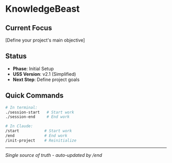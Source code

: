 # KnowledgeBeast

## Current Focus
[Define your project's main objective]

## Status
- **Phase**: Initial Setup
- **USS Version**: v2.1 (Simplified)
- **Next Step**: Define project goals

## Quick Commands
```bash
# In terminal:
./session-start   # Start work
./session-end     # End work

# In Claude:
/start           # Start work
/end             # End work
/init-project    # Reinitialize
```

---
*Single source of truth - auto-updated by /end*
